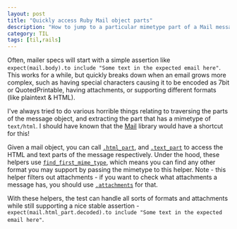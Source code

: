 ```yaml
---
layout: post
title: "Quickly access Ruby Mail object parts"
description: "How to jump to a particular mimetype part of a Mail message"
category: TIL
tags: [til,rails]
---
```


Often, mailer specs will start with a simple assertion like
`expect(mail.body).to include "Some text in the expected email here"`. This
works for a while, but quickly breaks down when an email grows more complex,
such as having special characters causing it to be encoded as 7bit or
QuotedPrintable, having attachments, or supporting different formats (like
plaintext & HTML).

I've always tried to do various horrible things relating to traversing the parts
of the message object, and extracting the part that has a mimetype of
`text/html`. I should have known that the [Mail](https://github.com/mikel/mail)
library would have a shortcut for this!

Given a mail object, you can call
[`.html_part`](https://www.rubydoc.info/github/mikel/mail/Mail%2FMessage:html_part),
and
[`.text_part`](https://www.rubydoc.info/github/mikel/mail/Mail%2FMessage:text_part)
to access the HTML and text parts of the message respectively. Under the hood,
these helpers use
[`find_first_mime_type`](https://www.rubydoc.info/github/mikel/mail/Mail%2FMessage:find_first_mime_type),
which means you can find any other format you may support by passing the
mimetype to this helper. Note - this helper filters out attachments - if you
want to check what attachments a message has, you should use
[`.attachments`](https://www.rubydoc.info/github/mikel/mail/Mail%2FMessage:attachments)
for that.

With these helpers, the test can handle all sorts of formats and attachments
while still supporting a nice stable assertion -
`expect(mail.html_part.decoded).to include "Some text in the expected email
here"`.
